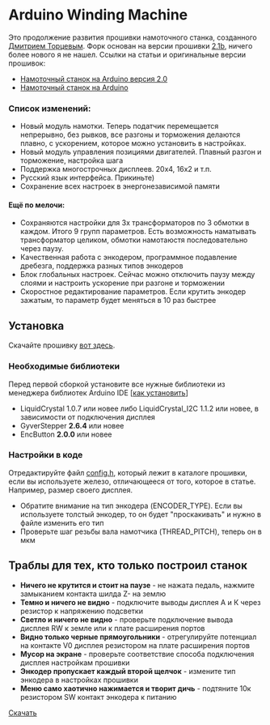 # Arduino Winding Machine

Это продолжение развития прошивки намоточного станка, созданного [Дмитрием Торцевым](https://vk.com/club192215032). Форк основан на версии прошивки [2.1b](https://github.com/apaex/ArduinoWindingMachine/tree/v2.1b), ничего более нового я не нашел. Ссылки на статьи и оригинальные версии прошивок:

* [Намоточный станок на Arduino версия 2.0](https://cxem.net/arduino/arduino245.php)
* [Намоточный станок на Arduino](https://cxem.net/arduino/arduino235.php)

### Список изменений:

* Новый модуль намотки. Теперь податчик перемещается непрерывно, без рывков, все разгоны и торможения делаются плавно, с ускорением, которое можно установить в настройках.
* Новый модуль управления позициями двигателей. Плавный разгон и торможение, настройка шага
* Поддержка многострочных дисплеев. 20х4, 16х2 и т.п.
* Русский язык интерфейса. Прикиньте)
* Сохранение всех настроек в энергонезависимой памяти

#### Eщё по мелочи:

* Сохраняются настройки для 3х трансформаторов по 3 обмотки в каждом. Итого 9 групп параметров. Есть возможность наматывать трансформатор целиком, обмотки намотаюстя последовательно через паузу.
* Качественная работа с энкодером, программное подавление дребезга, поддержка разных типов энкодеров
* Блок глобальных настроек. Сейчас можно отключить паузу между слоями и настроить ускорение при разгоне и торможении
* Скоростное редактирование параметров. Если крутить энкодер зажатым, то параметр будет меняться в 10 раз быстрее

## Установка

Скачайте прошивку [вот здесь](https://github.com/apaex/ArduinoWindingMachine/releases/latest).

### Необходимые библиотеки

Перед первой сборкой установите все нужные библиотеки из менеджера библиотек Arduino IDE [[как установить](https://alexgyver.ru/lessons/library-using/)]

* LiquidCrystal 1.0.7 или новее либо LiquidCrystal_I2C 1.1.2 или новее, в зависимости от подключения дисплея
* GyverStepper **2.6.4** или новее
* EnсButton **2.0.0** или новее

### Настройки в коде

Отредактируйте файл [config.h](https://github.com/apaex/ArduinoWindingMachine/blob/main/Arduino_winding_machine/config.h), который лежит в каталоге прошивки, если вы используете железо, отличающееся от того, которое в статье. Например, размер своего дисплея.

* Обратите внимание на тип энкодера (ENCODER_TYPE). Если вы используете толстый энкодер, то он будет "проскакивать" и нужно в файле изменить его тип 
* Проверьте шаг резьбы вала намотчика (THREAD_PITCH), теперь он в мкм

## Траблы для тех, кто только построил станок

* **Ничего не крутится и стоит на паузе** - не нажата педаль, нажмите замыканием контакта шилда Z- на землю
* **Темно и ничего не видно** - подключите выводы дисплея А и К через резистор к напряжению подсветки
* **Светло и ничего не видно** - проверьте подключение вывода дисплея RW к земле или к плате расширения портов
* **Видно только черные прямоугольники** - отрегулируйте потенциал на контакте V0 дисплея резистором на плате расширения портов
* **Мусор на экране** - проверьте соответствие способа подключения дисплея настройкам прошивки
* **Энкодер пропускает каждый второй щелчок** - измените тип энкодера в настройках прошивки
* **Меню само хаотично нажимается и творит дичь** - подтяните 10к резистором SW контакт энкодера к питанию

[Скачать](https://github.com/apaex/ArduinoWindingMachine/releases/latest)
